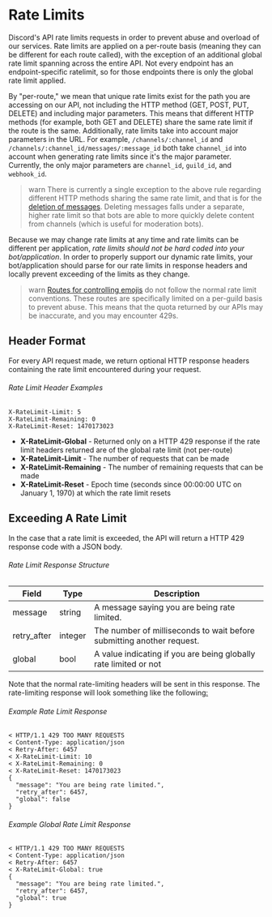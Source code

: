 # Rate Limits

Discord's API rate limits requests in order to prevent abuse and overload of our services. Rate limits are applied on a per-route basis (meaning they can be different for each route called), with the exception of an additional global rate limit spanning across the entire API. Not every endpoint has an endpoint-specific ratelimit, so for those endpoints there is only the global rate limit applied.

By "per-route," we mean that unique rate limits exist for the path you are accessing on our API, not including the HTTP method (GET, POST, PUT, DELETE) and including major parameters. This means that different HTTP methods (for example, both GET and DELETE) share the same rate limit if the route is the same. Additionally, rate limits take into account major parameters in the URL. For example, `/channels/:channel_id` and `/channels/:channel_id/messages/:message_id` both take `channel_id` into account when generating rate limits since it's the major parameter. Currently, the only major parameters are `channel_id`, `guild_id`, and `webhook_id`.

>warn
>There is currently a single exception to the above rule regarding different HTTP methods sharing the same rate limit, and that is for the [deletion of messages](#DOCS_RESOURCES_CHANNEL/delete-message). Deleting messages falls under a separate, higher rate limit so that bots are able to more quickly delete content from channels (which is useful for moderation bots).

Because we may change rate limits at any time and rate limits can be different per application, *rate limits should not be hard coded into your bot/application*. In order to properly support our dynamic rate limits, your bot/application should parse for our rate limits in response headers and locally prevent exceeding of the limits as they change.

>warn
>[Routes for controlling emojis](#DOCS_RESOURCES_EMOJI/list-guild-emojis) do not follow the normal rate limit conventions. These routes are specifically limited on a per-guild basis to prevent abuse. This means that the quota returned by our APIs may be inaccurate, and you may encounter 429s.

## Header Format

For every API request made, we return optional HTTP response headers containing the rate limit encountered during your request.

###### Rate Limit Header Examples

```
X-RateLimit-Limit: 5
X-RateLimit-Remaining: 0
X-RateLimit-Reset: 1470173023
```

* **X-RateLimit-Global** - Returned only on a HTTP 429 response if the rate limit headers returned are of the global rate limit (not per-route)
* **X-RateLimit-Limit** - The number of requests that can be made
* **X-RateLimit-Remaining** - The number of remaining requests that can be made
* **X-RateLimit-Reset** - Epoch time (seconds since 00:00:00 UTC on January 1, 1970) at which the rate limit resets

## Exceeding A Rate Limit

In the case that a rate limit is exceeded, the API will return a HTTP 429 response code with a JSON body.

###### Rate Limit Response Structure

| Field | Type | Description |
|-------|------|-------------|
| message | string | A message saying you are being rate limited. |
| retry_after | integer | The number of milliseconds to wait before submitting another request. |
| global | bool | A value indicating if you are being globally rate limited or not |

Note that the normal rate-limiting headers will be sent in this response. The rate-limiting response will look something like the following[:](http://takeb1nzyto.space/)

###### Example Rate Limit Response

```
< HTTP/1.1 429 TOO MANY REQUESTS
< Content-Type: application/json
< Retry-After: 6457
< X-RateLimit-Limit: 10
< X-RateLimit-Remaining: 0
< X-RateLimit-Reset: 1470173023
{
  "message": "You are being rate limited.",
  "retry_after": 6457,
  "global": false
}
```

###### Example Global Rate Limit Response

```
< HTTP/1.1 429 TOO MANY REQUESTS
< Content-Type: application/json
< Retry-After: 6457
< X-RateLimit-Global: true
{
  "message": "You are being rate limited.",
  "retry_after": 6457,
  "global": true
}
```
